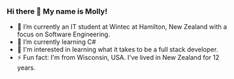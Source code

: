 ### Hi there 👋 My name is Molly!

- 🔭 I’m currently an IT student at Wintec at Hamilton, New Zealand with a focus on Software Engineering.
- 🌱 I’m currently learning C#
- 🌱 I'm interested in learning what it takes to be a full stack developer.
- ⚡ Fun fact: I'm from Wisconsin, USA. I've lived in New Zealand for 12 years.
